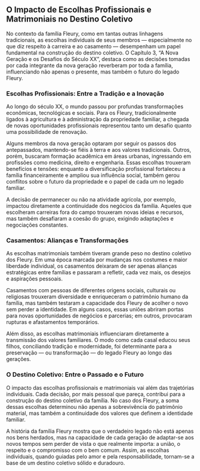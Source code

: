 
## O Impacto de Escolhas Profissionais e Matrimoniais no Destino Coletivo

No contexto da família Fleury, como em tantas outras linhagens tradicionais, as escolhas individuais de seus membros — especialmente no que diz respeito à carreira e ao casamento — desempenham um papel fundamental na construção do destino coletivo. O Capítulo 3, “A Nova Geração e os Desafios do Século XX”, destaca como as decisões tomadas por cada integrante da nova geração reverberam por toda a família, influenciando não apenas o presente, mas também o futuro do legado Fleury.

### Escolhas Profissionais: Entre a Tradição e a Inovação

Ao longo do século XX, o mundo passou por profundas transformações econômicas, tecnológicas e sociais. Para os Fleury, tradicionalmente ligados à agricultura e à administração da propriedade familiar, a chegada de novas oportunidades profissionais representou tanto um desafio quanto uma possibilidade de renovação.

Alguns membros da nova geração optaram por seguir os passos dos antepassados, mantendo-se fiéis à terra e aos valores tradicionais. Outros, porém, buscaram formação acadêmica em áreas urbanas, ingressando em profissões como medicina, direito e engenharia. Essas escolhas trouxeram benefícios e tensões: enquanto a diversificação profissional fortaleceu a família financeiramente e ampliou sua influência social, também gerou conflitos sobre o futuro da propriedade e o papel de cada um no legado familiar.

A decisão de permanecer ou não na atividade agrícola, por exemplo, impactou diretamente a continuidade dos negócios da família. Aqueles que escolheram carreiras fora do campo trouxeram novas ideias e recursos, mas também desafiaram a coesão do grupo, exigindo adaptações e negociações constantes.

### Casamentos: Alianças e Transformações

As escolhas matrimoniais também tiveram grande peso no destino coletivo dos Fleury. Em uma época marcada por mudanças nos costumes e maior liberdade individual, os casamentos deixaram de ser apenas alianças estratégicas entre famílias e passaram a refletir, cada vez mais, os desejos e aspirações pessoais.

Casamentos com pessoas de diferentes origens sociais, culturais ou religiosas trouxeram diversidade e enriqueceram o patrimônio humano da família, mas também testaram a capacidade dos Fleury de acolher o novo sem perder a identidade. Em alguns casos, essas uniões abriram portas para novas oportunidades de negócios e parcerias; em outros, provocaram rupturas e afastamentos temporários.

Além disso, as escolhas matrimoniais influenciaram diretamente a transmissão dos valores familiares. O modo como cada casal educou seus filhos, conciliando tradição e modernidade, foi determinante para a preservação — ou transformação — do legado Fleury ao longo das gerações.

### O Destino Coletivo: Entre o Passado e o Futuro

O impacto das escolhas profissionais e matrimoniais vai além das trajetórias individuais. Cada decisão, por mais pessoal que pareça, contribui para a construção do destino coletivo da família. No caso dos Fleury, a soma dessas escolhas determinou não apenas a sobrevivência do patrimônio material, mas também a continuidade dos valores que definem a identidade familiar.

A história da família Fleury mostra que o verdadeiro legado não está apenas nos bens herdados, mas na capacidade de cada geração de adaptar-se aos novos tempos sem perder de vista o que realmente importa: a união, o respeito e o compromisso com o bem comum. Assim, as escolhas individuais, quando guiadas pelo amor e pela responsabilidade, tornam-se a base de um destino coletivo sólido e duradouro.
```
